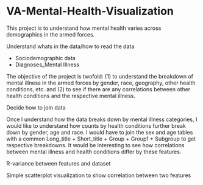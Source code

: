 # VA-Mental-Health-Visualization
This project is to understand how mental health varies across demographics in the armed forces.


Understand whats in the data/how to read the data

- Sociodemographic data
- Diagnoses_Mental Illness 

The objective of the project is twofold: (1) to understand the breakdown of mental illness in the armed forces by gender, race, geography, other health conditions, etc. and (2) to see if there are any correlations between other health conditions and the respective mental illness.

Decide how to join data

Once I understand how the data breaks down by mental illness categories, I would like to understand how counts by health conditions further break down by gender, age and race. I would have to join the sex and age tables with a common Long_title + Short_title + Group + Group1 + Subgroup to get respective breakdowns. It would be interesting to see how correlations between mental illness and health conditions differ by these features.

R-variance between features and dataset

Simple scatterplot visualization to show correlation between two features